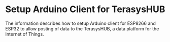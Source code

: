 # Setup Arduino Client for TerasysHUB
The information describes how to setup Arduino client for ESP8266 and ESP32 to allow posting of data to the TerasysHUB,
a data platform for the Internet of Things.
